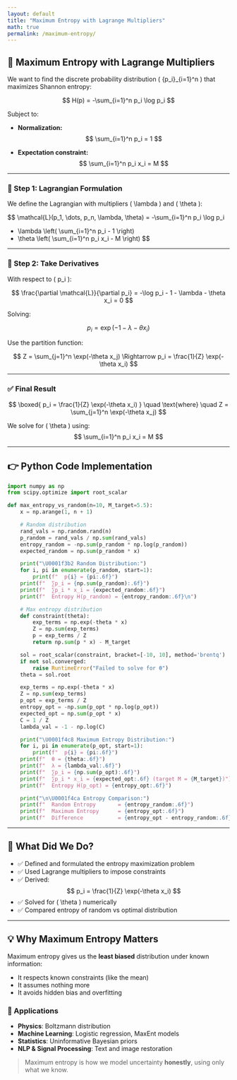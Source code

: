 ```yaml
---
layout: default
title: "Maximum Entropy with Lagrange Multipliers"
math: true
permalink: /maximum-entropy/
---
```


<!-- Load MathJax -->
<script type="text/javascript" async
  src="https://cdn.jsdelivr.net/npm/mathjax@3/es5/tex-mml-chtml.js">
</script>

## 📘 Maximum Entropy with Lagrange Multipliers

We want to find the discrete probability distribution \( \{p_i\}_{i=1}^n \) that maximizes Shannon entropy:

$$
H(p) = -\sum_{i=1}^n p_i \log p_i
$$

Subject to:

- **Normalization:**
$$
\sum_{i=1}^n p_i = 1
$$

- **Expectation constraint:**
$$
\sum_{i=1}^n p_i x_i = M
$$

---

### 🪮 Step 1: Lagrangian Formulation

We define the Lagrangian with multipliers \( \lambda \) and \( \theta \):

$$
\mathcal{L}(p_1, \dots, p_n, \lambda, \theta) =
-\sum_{i=1}^n p_i \log p_i
- \lambda \left( \sum_{i=1}^n p_i - 1 \right)
- \theta \left( \sum_{i=1}^n p_i x_i - M \right)
$$

---

### 🧠 Step 2: Take Derivatives

With respect to \( p_i \):

$$
\frac{\partial \mathcal{L}}{\partial p_i} = -\log p_i - 1 - \lambda - \theta x_i = 0
$$

Solving:

$$
p_i = \exp(-1 - \lambda - \theta x_i)
$$

Use the partition function:

$$
Z = \sum_{j=1}^n \exp(-\theta x_j)
\Rightarrow
p_i = \frac{1}{Z} \exp(-\theta x_i)
$$

---

### ✅ Final Result

$$
\boxed{
  p_i = \frac{1}{Z} \exp(-\theta x_i)
}
\quad \text{where} \quad
Z = \sum_{j=1}^n \exp(-\theta x_j)
$$

We solve for \( \theta \) using:
$$
\sum_{i=1}^n p_i x_i = M
$$

---

## 👉 Python Code Implementation

```python
import numpy as np
from scipy.optimize import root_scalar

def max_entropy_vs_random(n=10, M_target=5.5):
    x = np.arange(1, n + 1)

    # Random distribution
    rand_vals = np.random.rand(n)
    p_random = rand_vals / np.sum(rand_vals)
    entropy_random = -np.sum(p_random * np.log(p_random))
    expected_random = np.sum(p_random * x)

    print("\U0001f3b2 Random Distribution:")
    for i, pi in enumerate(p_random, start=1):
        print(f"  p{i} = {pi:.6f}")
    print(f"  ∑p_i = {np.sum(p_random):.6f}")
    print(f"  ∑p_i * x_i = {expected_random:.6f}")
    print(f"  Entropy H(p_random) = {entropy_random:.6f}\n")

    # Max entropy distribution
    def constraint(theta):
        exp_terms = np.exp(-theta * x)
        Z = np.sum(exp_terms)
        p = exp_terms / Z
        return np.sum(p * x) - M_target

    sol = root_scalar(constraint, bracket=[-10, 10], method='brentq')
    if not sol.converged:
        raise RuntimeError("Failed to solve for θ")
    theta = sol.root

    exp_terms = np.exp(-theta * x)
    Z = np.sum(exp_terms)
    p_opt = exp_terms / Z
    entropy_opt = -np.sum(p_opt * np.log(p_opt))
    expected_opt = np.sum(p_opt * x)
    C = 1 / Z
    lambda_val = -1 - np.log(C)

    print("\U0001f4c8 Maximum Entropy Distribution:")
    for i, pi in enumerate(p_opt, start=1):
        print(f"  p{i} = {pi:.6f}")
    print(f"  θ = {theta:.6f}")
    print(f"  λ = {lambda_val:.6f}")
    print(f"  ∑p_i = {np.sum(p_opt):.6f}")
    print(f"  ∑p_i * x_i = {expected_opt:.6f} (target M = {M_target})")
    print(f"  Entropy H(p_opt) = {entropy_opt:.6f}")

    print("\n\U0001f4ca Entropy Comparison:")
    print(f"  Random Entropy       = {entropy_random:.6f}")
    print(f"  Maximum Entropy      = {entropy_opt:.6f}")
    print(f"  Difference           = {entropy_opt - entropy_random:.6f}")
```

---

## 📌 What Did We Do?

- ✅ Defined and formulated the entropy maximization problem
- ✅ Used Lagrange multipliers to impose constraints
- ✅ Derived:
  $$
  p_i = \frac{1}{Z} \exp(-\theta x_i)
  $$
- ✅ Solved for \( \theta \) numerically
- ✅ Compared entropy of random vs optimal distribution

---

## 💡 Why Maximum Entropy Matters

Maximum entropy gives us the **least biased** distribution under known information:

- It respects known constraints (like the mean)
- It assumes nothing more
- It avoids hidden bias and overfitting

### 🧠 Applications

- **Physics**: Boltzmann distribution
- **Machine Learning**: Logistic regression, MaxEnt models
- **Statistics**: Uninformative Bayesian priors
- **NLP & Signal Processing**: Text and image restoration

> Maximum entropy is how we model uncertainty **honestly**, using only what we know.


